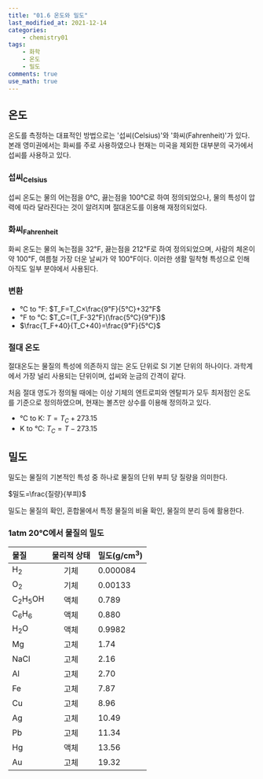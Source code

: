 ```yaml
---
title: "01.6 온도와 밀도"
last_modified_at: 2021-12-14
categories:
    - chemistry01
tags:
    - 화학
    - 온도
    - 밀도
comments: true
use_math: true
---
```


<h2>온도</h2>

온도를 측정하는 대표적인 방법으로는 '섭씨(Celsius)'와 '화씨(Fahrenheit)'가 있다.\
본래 영미권에서는 화씨를 주로 사용하였으나 현재는 미국을 제외한 대부분의 국가에서 섭씨를 사용하고 있다.

<h3>섭씨<sub>Celsius</sub></h3>

섭씨 온도는 물의 어는점을 0℃, 끓는점을 100℃로 하여 정의되었으나, 물의 특성이 압력에 따라 달라진다는 것이 알려지며 절대온도를 이용해 재정의되었다.

<h3>화씨<sub>Fahrenheit</sub></h3>

화씨 온도는 물의 녹는점을 32℉, 끓는점을 212℉로 하여 정의되었으며, 사람의 체온이 약 100℉, 여름철 가장 더운 날씨가 약 100℉이다. 이러한 생활 밀착형 특성으로 인해 아직도 일부 분야에서 사용된다.

<h3>변환</h3>

- ℃ to ℉: $T_F=T_C×\frac{9℉}{5℃}+32℉$
- ℉ to ℃: $T_C=(T_F-32℉)(\frac{5℃}{9℉})$
- $\frac{T_F+40}{T_C+40}=\frac{9℉}{5℃}$

<h3>절대 온도</h3>

절대온도는 물질의 특성에 의존하지 않는 온도 단위로 SI 기본 단위의 하나이다. 과학계에서 가장 널리 사용되는 단위이며, 섭씨와 눈금의 간격이 같다.

처음 절대 영도가 정의될 때에는 이상 기체의 엔트로피와 엔탈피가 모두 최저점인 온도를 기준으로 정의하였으며, 현재는 볼츠만 상수를 이용해 정의하고 있다.

- ℃ to K: $T=T_C+273.15$
- K to ℃: $T_C=T-273.15$

<h2>밀도</h2>

밀도는 물질의 기본적인 특성 중 하나로 물질의 단위 부피 당 질량을 의미한다.

$밀도=\frac{질량}{부피}$

밀도는 물질의 확인, 혼합물에서 특정 물질의 비율 확인, 물질의 분리 등에 활용한다.

<h3>1atm 20℃에서 물질의 밀도</h3>

|물질|물리적 상태|밀도(g/cm<sup>3</sup>)|
|:---|:---:|:---|
|H<sub>2</sub>|기체|0.000084|
|O<sub>2</sub>|기체|0.00133|
|C<sub>2</sub>H<sub>5</sub>OH|액체|0.789|
|C<sub>6</sub>H<sub>6</sub>|액체|0.880|
|H<sub>2</sub>O|액체|0.9982|
|Mg|고체|1.74|
|NaCl|고체|2.16|
|Al|고체|2.70|
|Fe|고체|7.87|
|Cu|고체|8.96|
|Ag|고체|10.49|
|Pb|고체|11.34|
|Hg|액체|13.56|
|Au|고체|19.32|